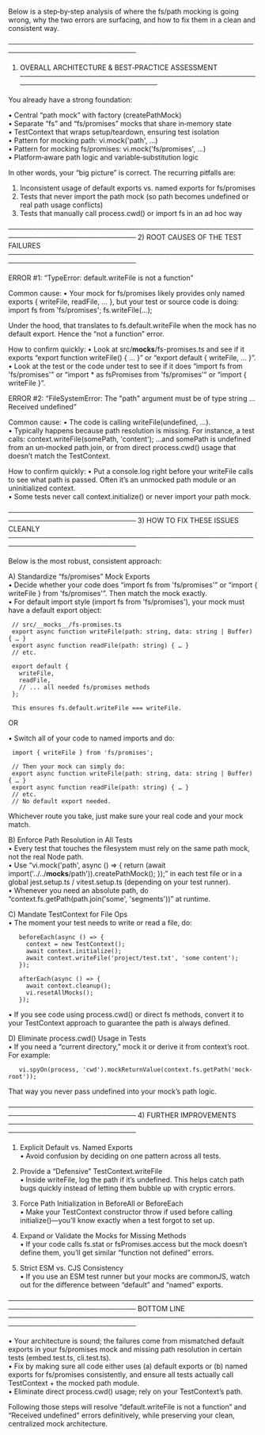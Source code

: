 Below is a step‐by‐step analysis of where the fs/path mocking is going wrong, why the two errors are surfacing, and how to fix them in a clean and consistent way.

────────────────────────────────────────────────────────────────────────────
1) OVERALL ARCHITECTURE & BEST‐PRACTICE ASSESSMENT
────────────────────────────────────────────────────────────────────────────

You already have a strong foundation:

• Central “path mock” with factory (createPathMock)  
• Separate “fs” and “fs/promises” mocks that share in‐memory state  
• TestContext that wraps setup/teardown, ensuring test isolation  
• Pattern for mocking path: vi.mock('path', …)  
• Pattern for mocking fs/promises: vi.mock('fs/promises', …)  
• Platform‐aware path logic and variable‐substitution logic  

In other words, your “big picture” is correct. The recurring pitfalls are:

1) Inconsistent usage of default exports vs. named exports for fs/promises  
2) Tests that never import the path mock (so path becomes undefined or real path usage conflicts)  
3) Tests that manually call process.cwd() or import fs in an ad hoc way  

────────────────────────────────────────────────────────────────────────────
2) ROOT CAUSES OF THE TEST FAILURES
────────────────────────────────────────────────────────────────────────────

ERROR #1:  “TypeError: default.writeFile is not a function”

Common cause:
• Your mock for fs/promises likely provides only named exports { writeFile, readFile, … }, but your test or source code is doing:
  import fs from 'fs/promises';
  fs.writeFile(…);
  
  Under the hood, that translates to fs.default.writeFile when the mock has no default export. Hence the “not a function” error.

How to confirm quickly:
• Look at src/__mocks__/fs-promises.ts and see if it exports “export function writeFile() { … }” or “export default { writeFile, … }”.  
• Look at the test or the code under test to see if it does “import fs from 'fs/promises'” or “import * as fsPromises from 'fs/promises'” or “import { writeFile }”.  

ERROR #2:  “FileSystemError: The "path" argument must be of type string … Received undefined”

Common cause:
• The code is calling writeFile(undefined, …).  
• Typically happens because path resolution is missing. For instance, a test calls:
  context.writeFile(somePath, 'content');
  …and somePath is undefined from an un‐mocked path.join, or from direct process.cwd() usage that doesn’t match the TestContext.  

How to confirm quickly:
• Put a console.log right before your writeFile calls to see what path is passed. Often it’s an unmocked path module or an uninitialized context.  
• Some tests never call context.initialize() or never import your path mock.  

────────────────────────────────────────────────────────────────────────────
3) HOW TO FIX THESE ISSUES CLEANLY
────────────────────────────────────────────────────────────────────────────

Below is the most robust, consistent approach:

A) Standardize “fs/promises” Mock Exports  
   • Decide whether your code does “import fs from 'fs/promises'” or “import { writeFile } from 'fs/promises'”. Then match the mock exactly.  
   • For default import style (import fs from 'fs/promises'), your mock must have a default export object:  
     
     // src/__mocks__/fs-promises.ts
     export async function writeFile(path: string, data: string | Buffer) { … }
     export async function readFile(path: string) { … }
     // etc.
     
     export default {
       writeFile,
       readFile,
       // ... all needed fs/promises methods
     };
     
     This ensures fs.default.writeFile === writeFile.  

   OR

   • Switch all of your code to named imports and do:
     
     import { writeFile } from 'fs/promises';
     
     // Then your mock can simply do:
     export async function writeFile(path: string, data: string | Buffer) { … }
     export async function readFile(path: string) { … }
     // etc.
     // No default export needed.
     

   Whichever route you take, just make sure your real code and your mock match.  

B) Enforce Path Resolution in All Tests  
   • Every test that touches the filesystem must rely on the same path mock, not the real Node path.  
   • Use “vi.mock('path', async () => { return (await import('../../__mocks__/path')).createPathMock(); });” in each test file or in a global jest.setup.ts / vitest.setup.ts (depending on your test runner).  
   • Whenever you need an absolute path, do “context.fs.getPath(path.join('some', 'segments'))” at runtime.  

C) Mandate TestContext for File Ops  
   • The moment your test needs to write or read a file, do:
     
       beforeEach(async () => {
         context = new TestContext();
         await context.initialize();
         await context.writeFile('project/test.txt', 'some content');
       });
       
       afterEach(async () => {
         await context.cleanup();
         vi.resetAllMocks();
       });
     
   • If you see code using process.cwd() or direct fs methods, convert it to your TestContext approach to guarantee the path is always defined.  

D) Eliminate process.cwd() Usage in Tests  
   • If you need a “current directory,” mock it or derive it from context’s root. For example:
     
       vi.spyOn(process, 'cwd').mockReturnValue(context.fs.getPath('mock-root'));
     

   That way you never pass undefined into your mock’s path logic.  

────────────────────────────────────────────────────────────────────────────
4) FURTHER IMPROVEMENTS
────────────────────────────────────────────────────────────────────────────

1) Explicit Default vs. Named Exports  
   • Avoid confusion by deciding on one pattern across all tests.  

2) Provide a “Defensive” TestContext.writeFile  
   • Inside writeFile, log the path if it’s undefined. This helps catch path bugs quickly instead of letting them bubble up with cryptic errors.  

3) Force Path Initialization in BeforeAll or BeforeEach  
   • Make your TestContext constructor throw if used before calling initialize()—you’ll know exactly when a test forgot to set up.  

4) Expand or Validate the Mocks for Missing Methods  
   • If your code calls fs.stat or fsPromises.access but the mock doesn’t define them, you’ll get similar “function not defined” errors.  

5) Strict ESM vs. CJS Consistency  
   • If you use an ESM test runner but your mocks are commonJS, watch out for the difference between “default” and “named” exports.  

────────────────────────────────────────────────────────────────────────────
BOTTOM LINE
────────────────────────────────────────────────────────────────────────────

• Your architecture is sound; the failures come from mismatched default exports in your fs/promises mock and missing path resolution in certain tests (embed.test.ts, cli.test.ts).  
• Fix by making sure all code either uses (a) default exports or (b) named exports for fs/promises consistently, and ensure all tests actually call TestContext + the mocked path module.  
• Eliminate direct process.cwd() usage; rely on your TestContext’s path.  

Following those steps will resolve “default.writeFile is not a function” and “Received undefined” errors definitively, while preserving your clean, centralized mock architecture.
